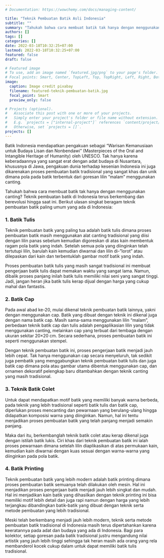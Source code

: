 ```yaml
---
# Documentation: https://wowchemy.com/docs/managing-content/

title: "Teknik Pembuatan Batik Asli Indonesia"
subtitle: ""
summary: "Tahukah bahwa cara membuat batik tak hanya dengan menggunakan canting? Teknik pembuatan batik di Indonesia terus berkembang dan berevolusi hingga saat ini. Berikut ulasan singkat beragam teknik pembuatan batik paling umum yang ada di Indonesia."
authors: []
tags: []
categories: []
date: 2022-03-18T10:32:25+07:00
lastmod: 2022-03-18T10:32:25+07:00
featured: false
draft: false

# Featured image
# To use, add an image named `featured.jpg/png` to your page's folder.
# Focal points: Smart, Center, TopLeft, Top, TopRight, Left, Right, BottomLeft, Bottom, BottomRight.
image:
  caption: Image credit pixabay
  filename: featured-teknik-pembuatan-batik.jpg
  focal_point: Smart
  preview_only: false

# Projects (optional).
#   Associate this post with one or more of your projects.
#   Simply enter your project's folder or file name without extension.
#   E.g. `projects = ["internal-project"]` references `content/project/deep-learning/index.md`.
#   Otherwise, set `projects = []`.
projects: []
---
```


Batik Indonesia mendapatkan pengakuan sebagai “Warisan Kemanusiaan untuk Budaya Lisan dan Nonbendawi” (Masterpieces of the Oral and Intangible Heritage of Humanity) oleh UNESCO. Tak hanya karena keberadaannya yang sangat erat dengan adat budaya di Nusantara, khususnya di Jawa, pengakuan dunia terhadap kesenian Indonesia ini juga dikarenakan proses pembuatan batik tradisional yang sangat khas dan unik dimana pola pada batik terbentuk dari goresan lilin “malam” menggunakan canting. 

Tahukah bahwa cara membuat batik tak hanya dengan menggunakan canting? Teknik pembuatan batik di Indonesia terus berkembang dan berevolusi hingga saat ini. Berikut ulasan singkat beragam teknik pembuatan batik paling umum yang ada di Indonesia:

### 1. Batik Tulis
Teknik pembuatan batik yang paling tua adalah batik tulis dimana proses pembuatan batik masih menggunakan alat canting tradisional yang diisi dengan lilin panas sebelum kemudian digoreskan di atas kain membentuk ragam pola batik yang indah. Setelah semua pola yang diinginkan telah tertutupi lilin, barulah kain kemudian diwarnai dan lilin di-”lorot” atau dilepaskan dari kain dan terbentuklah gambar motif batik yang indah.

Proses pembuatan batik tulis yang masih sangat tradisional ini membuat pengerjaan batik tulis dapat memakan waktu yang sangat lama. Namun, dibalik proses panjang inilah batik tulis memiliki nilai seni yang sangat tinggi. Jadi, jangan heran jika batik tulis kerap dijual dengan harga yang cukup mahal dan fantastis.

### 2. Batik Cap
Pada awal abad ke-20, mulai dikenal teknik pembuatan batik lainnya, yakni dengan menggunakan cap. Batik yang dibuat dengan teknik ini dikenal juga dengan nama batik cap. Masih sama-sama menggunakan lilin “malam”, perbedaan teknik batik cap dan tulis adalah pengaplikasian lilin yang tidak menggunakan canting, melainkan cap yang terbuat dari tembaga dengan ukuran sekitar 20×20 cm. Secara sederhana, proses pembuatan batik ini seperti menggunakan stempel.

Dengan teknik pembuatan batik ini, proses pengerjaan batik menjadi jauh lebih cepat. Tak hanya menggunakan cap secara menyeluruh, tak sedikit juga pembatik yang menggabungkan teknik pembuatan batik tulis dan juga batik cap dimana pola atau gambar utama dibentuk menggunakan cap, dan ornamen dekoratif pelengkap baru ditambahkan dengan teknik canting yang masih tradisional.

### 3. Teknik Batik Colet
Untuk dapat mendapatkan motif batik yang memiliki banyak warna berbeda, pada teknik yang lebih tradisional seperti batik tulis dan batik cap, diperlukan proses mencanting dan pewarnaan yang berulang-ulang hingga didapatkan komposisi warna yang diinginkan. Namun, hal ini tentu menjadikan proses pembuatan batik yang telah panjang menjadi semakin panjang. 

Maka dari itu, berkembanglah teknik batik colet atau kerap dikenal juga dengan istilah batik lukis. Ciri khas dari teknik pembuatan batik ini ialah proses pewarnaan dimana setelah lilin diaplikasikan di atas permukaan kain, kemudian kain diwarnai dengan kuas sesuai dengan warna-warna yang diinginkan pada pola batik.

### 4. Batik Printing
Teknik pembuatan batik yang lebih modern adalah batik printing dimana proses pembuatan batik semuanya telah dilakukan oleh mesin. Hal ini menjadikan proses pengerjaan batik menjadi jauh lebih singkat dan mudah. Hal ini menjadikan kain batik yang dihasilkan dengan teknik printing ini bisa memiliki motif lebih detail dan juga rapi namun dengan harga yang lebih terjangkau dibandingkan batik-batik yang dibuat dengan teknik serta metode pembuatan yang lebih tradisional.

Meski telah berkembang menjadi jauh lebih modern, teknik serta metode pembuatan batik tradisional di Indonesia masih terus dipertahankan karena keeratannya pada adat dan budaya yang ada di Indonesia. Bagi para kolektor, setiap goresan pada batik tradisional justru mengandung nilai artistik yang jauh lebih tinggi sehingga tak heran masih ada orang yang rela membanderol kocek cukup dalam untuk dapat memiliki batik tulis tradisional. 